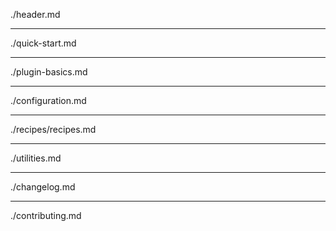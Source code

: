 ./header.md

---

./quick-start.md

---

./plugin-basics.md

---

./configuration.md

---

./recipes/recipes.md

---

./utilities.md

---

./changelog.md

---

./contributing.md
